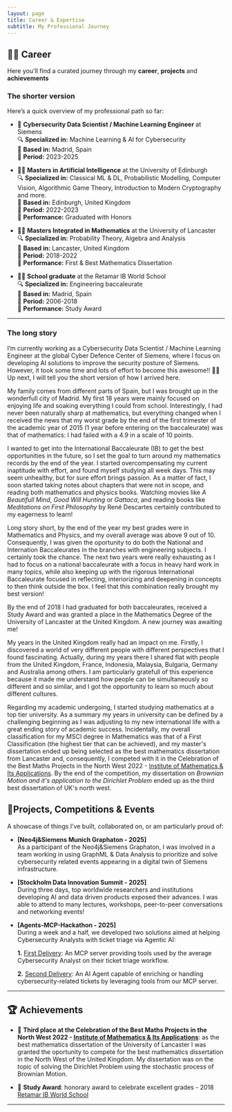 ```yaml
---
layout: page
title: Career & Expertise
subtitle: My Professional Journey
---
```


## 👨‍💻 Career

Here you'll find a curated journey through my **career**, **projects** and **achievements**

### The shorter version

Here’s a quick overview of my professional path so far:

- 🏢 **Cybersecurity Data Scientist / Machine Learning Engineer** at Siemens  
  🔍 **Specialized in:** Machine Learning & AI for Cybersecurity  
  📍 **Based in:** Madrid, Spain  
  📅 **Period:** 2023-2025

- 👨‍🎓 **Masters in Artificial Intelligence** at the University of Edinburgh  
  🔍 **Specialized in:** Classical ML & DL, Probabilistic Modelling, Computer Vision, Algorithmic Game Theory,
  Introduction to Modern Cryptography and more.  
  📍 **Based in:** Edinburgh, United Kingdom  
  📅 **Period:** 2022-2023  
  🏅 **Performance:** Graduated with Honors  

- 👨‍🎓 **Masters Integrated in Mathematics** at the University of Lancaster  
  🔍 **Specialized in:** Probability Theory, Algebra and Analysis  
  📍 **Based in:** Lancaster, United Kingdom  
  📅 **Period:** 2018-2022  
  🏅 **Performance:** First & Best Mathematics Dissertation

- 👨‍🎓 **School graduate** at the Retamar IB World School  
  🔍 **Specialized in:** Engineering baccaleurate  
  📍 **Based in:** Madrid, Spain  
  📅 **Period:** 2006-2018  
  🏅 **Performance:** Study Award
  
---


### The long story

I’m currently working as a Cybersecurity Data Scientist / Machine Learning Engineer at the global Cyber Defence Center of Siemens, where I focus on developing AI solutions to improve the security posture of Siemens. However, it took some time and lots of effort to become this awesome!! 💪💪 Up next, I will tell you the short version of how I arrived here.

My family comes from different parts of Spain, but I was brought up in the wonderfull city of Madrid. My first 18 years were mainly focused on enjoying life and soaking everything I could from school. Interestingly, I had never been naturally sharp at mathematics, but everything changed when I received the news that my worst grade by the end of the first trimester of the academic year of 2015 (1 year before entering on the baccaleurate) was that of mathematics: I had failed with a 4.9 in a scale of 10 points.

I wanted to get into the International Baccaleurate (IB) to get the best opportunities in the future, so I set the goal to turn around my mathematics records by the end of the year. I started overcompensating my current inaptitude with effort, and found myself studying all week days. This may seem unhealthy, but for sure effort brings passion. As a matter of fact, I soon started taking notes about chapters that were not in scope, and reading both mathematics and physics books. Watching movies like *A Beautifull Mind*, *Good Will Hunting* or *Gattaca*, and reading books like *Meditations on First Philosophy* by René Descartes certainly contributed to my eagerness to learn!

Long story short, by the end of the year my best grades were in Mathematics and Physics, and my overall average was above 9 out of 10. Consequently, I was given the oportunity to do both the National and Internation Baccaleurates in the branches with engineering subjects. I certainly took the chance. The next two years were really exhausting as I had to focus on a national baccaleurate with a focus in heavy hard work in many topics, while also keeping up with the rigorous International Baccaleurate focused in reflecting, interiorizing and deepening in concepts to then think outside the box. I feel that this combination really brought my best version!

By the end of 2018 I had graduated for both baccaleurates, received a Study Award and was granted a place in the Mathematics Degree of the University of Lancaster at the United Kingdom. A new journey was awaiting me!

My years in the United Kingdom really had an impact on me. Firstly, I discovered a world of very different people with different perspectives that I found fascinating. Actually, during my years there I shared flat with people from the United Kingdom, France, Indonesia, Malaysia, Bulgaria, Germany and Australia among others. I am particularly gratefull of this experience because it made me understand how people can be simultaneously so different and so similar, and I got the opportunity to learn so much about different cultures.

Regarding my academic undergoing, I started studying mathematics at a top tier university. As a summary my years in university can be defined by a challenging beginning as I was adjusting to my new international life with a great ending story of academic success. Incidentally, my overall classification for my MSCI degree in Mathematics was that of a First Classification (the highest tier that can be achieved), and my master's dissertation ended up being selected as the best mathematics dissertation from Lancaster and, consequently, I competed with it in the Celebration of the Best Maths Projects in the North West 2022 - [Institute of Mathematics & Its Applications](https://ima.org.uk/). By the end of the competition, my dissertation on *Brownian Motion and it's application to the Dirichlet Problem* ended up as the third best dissertation of UK's north west.

## 🚀Projects, Competitions & Events

A showcase of things I’ve built, collaborated on, or am particularly proud of:

- **[Neo4j&Siemens Munich Graphaton - 2025]**  
  As a participant of the Neo4j&Siemens Graphaton, I was involved in a team working in using GraphML & Data Analysis to prioritize and solve cybersecurity related events appearing in a digital twin of Siemens infrastructure.

- **[Stockholm Data Innovation Summit - 2025]**  
  During three days, top worldwide researchers and institutions developing AI and data driven products exposed their advances. I was able to attend to many lectures, workshops, peer-to-peer conversations and networking events!

- **[Agents-MCP-Hackathon - 2025]**  
  During a week and a half, we developed two solutions aimed at helping Cybersecurity Analysts with ticket triage via Agentic AI:

  **1.** [First Delivery](https://huggingface.co/spaces/Agents-MCP-Hackathon/TDAgentTools): An MCP server providing tools used by the average Cybersecurity Analyst on their ticket triage workflow.

  **2.** [Second Delivery](https://huggingface.co/spaces/Agents-MCP-Hackathon/TDAgent): An AI Agent capable of enriching or handling cybersecurity-related tickets by leveraging tools from our MCP server.

---

## 🏆 Achievements

- 🥇 **Third place at the Celebration of the Best Maths Projects in the North West 2022 - [Institute of Mathematics & Its Applications](https://ima.org.uk/)**: as the best mathematics dissertation of the University of Lancaster I was granted the oportunity to compete for the best mathematics dissertation in the North West of the United Kingdom. My dissertation was on the topic of solving the Dirichlet Problem using the stochastic process of Brownian Motion.
  
- 🎯 **Study Award**: honorary award to celebrate excellent grades - 2018 [Retamar IB World School](https://retamar.com/)

---


